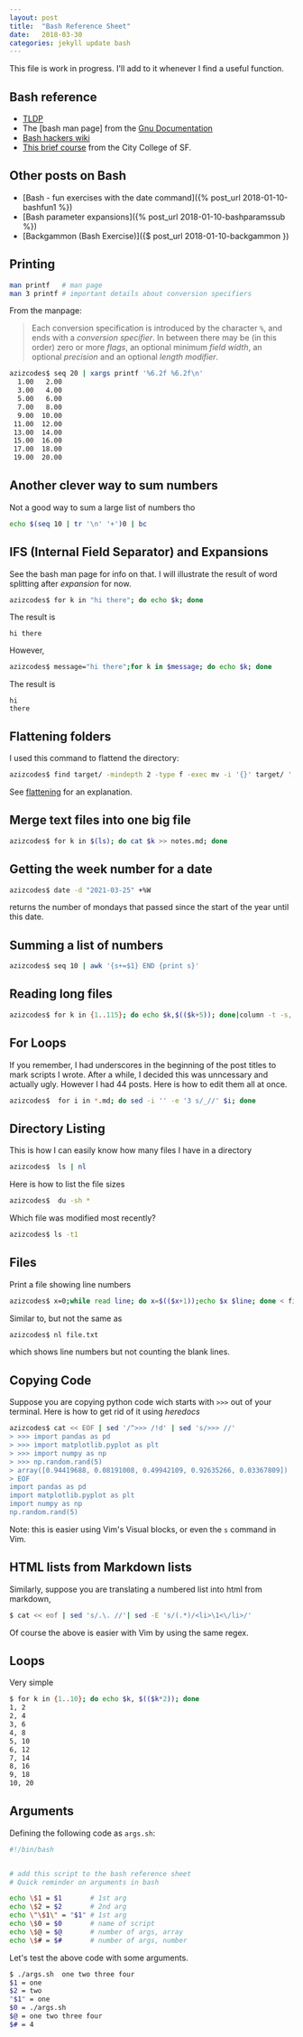 ```yaml
---
layout: post
title:  "Bash Reference Sheet"
date:   2018-03-30
categories: jekyll update bash
---
```


This file is work in progress. I'll add to it whenever I find a useful function.

## Bash reference
* [TLDP](https://tldp.org/LDP/abs/html/refcards.html#AEN22728)
* The [bash man page] from the [Gnu Documentation](https://www.gnu.org/software/bash/manual/bash.html)
* [Bash hackers wiki](https://wiki.bash-hackers.org/start)
* [This brief course](https://fog.ccsf.edu/~gboyd/cs160b/online/index.html) from the City College of SF.


## Other posts on Bash
* [Bash - fun exercises with the date command]({% post_url 2018-01-10-bashfun1 %})
* [Bash parameter expansions]({% post_url 2018-01-10-bashparamssub %})
* [Backgammon (Bash Exercise)]({$ post_url 2018-01-10-backgammon })


## Printing

``` bash
man printf   # man page
man 3 printf # important details about conversion specifiers
```
From the manpage:

> Each conversion specification is introduced by the character `%`, and ends with a *conversion specifier*.  In between there may be (in this order) zero or more *flags*, an optional minimum *field width*, an optional *precision* and an optional *length modifier*.

``` bash
azizcodes$ seq 20 | xargs printf '%6.2f %6.2f\n'
  1.00   2.00
  3.00   4.00
  5.00   6.00
  7.00   8.00
  9.00  10.00
 11.00  12.00
 13.00  14.00
 15.00  16.00
 17.00  18.00
 19.00  20.00
```

## Another clever way to sum numbers
Not a good way to sum a large list of numbers tho

``` bash
echo $(seq 10 | tr '\n' '+')0 | bc
```

## IFS (Internal Field Separator) and Expansions

See the bash man page for info on that. I will illustrate the result of word splitting after _expansion_ for now.

``` bash
azizcodes$ for k in "hi there"; do echo $k; done
```
The result is 
```
hi there
```
However, 
``` bash
azizcodes$ message="hi there";for k in $message; do echo $k; done
```
The result is 
```
hi
there
```
## Flattening folders

I used this command to flattend the directory: 

``` bash
azizcodes$ find target/ -mindepth 2 -type f -exec mv -i '{}' target/ ';'
```
See [flattening](https://nicolasbouliane.com/blog/flatten-directory-linux-macos) for an explanation.

## Merge text files into one big file

``` bash
azizcodes$ for k in $(ls); do cat $k >> notes.md; done
```

## Getting the week number for a date

``` bash
azizcodes$ date -d "2021-03-25" +%W
```
returns the number of mondays that passed since the start of the year until this date.

## Summing a list of numbers

``` bash
azizcodes$ seq 10 | awk '{s+=$1} END {print s}'
```

## Reading long files

``` bash
azizcodes$ for k in {1..115}; do echo $k,$(($k+5)); done|column -t -s,|less
```

## For Loops

If you remember, I had underscores in the beginning of the post titles to mark scripts I wrote. After a while, I decided this was unncessary and actually ugly. However I had 44 posts. Here is how to edit them all at once.

``` bash
azizcodes$  for i in *.md; do sed -i '' -e '3 s/_//' $i; done
```

## Directory Listing

This is how I can easily know how many files I have in a directory

``` bash
azizcodes$  ls | nl
```
Here is how to list the file sizes

``` bash
azizcodes$  du -sh *
```

Which file was modified most recently?

``` bash
azizcodes$ ls -t1
```

## Files

Print a file showing line numbers

``` bash
azizcodes$ x=0;while read line; do x=$(($x+1));echo $x $line; done < file.txt
```
Similar to, but not the same as 

``` bash
azizcodes$ nl file.txt
```
which shows line numbers but not counting the blank lines.

## Copying Code

Suppose you are copying python code wich starts with `>>>` out of your terminal. Here is how to get rid of it using *heredocs*

``` bash 
azizcodes$ cat << EOF | sed '/^>>> /!d' | sed 's/>>> //'
> >>> import pandas as pd
> >>> import matplotlib.pyplot as plt
> >>> import numpy as np
> >>> np.random.rand(5)
> array([0.94419688, 0.08191008, 0.49942109, 0.92635266, 0.03367809])
> EOF
import pandas as pd
import matplotlib.pyplot as plt
import numpy as np
np.random.rand(5)

```
Note: this is easier using Vim's Visual blocks, or even the `s` command in Vim.

## HTML lists from Markdown lists

Similarly, suppose you are translating a numbered list into html from markdown,

``` bash
$ cat << eof | sed 's/.\. //'| sed -E 's/(.*)/<li>\1<\/li>/'
```

Of course the above is easier with Vim by using the same regex.

## Loops 

Very simple

``` bash
$ for k in {1..10}; do echo $k, $(($k*2)); done 
1, 2
2, 4
3, 6
4, 8
5, 10
6, 12
7, 14
8, 16
9, 18
10, 20
```

## Arguments 

Defining the following code as `args.sh`:

``` bash
#!/bin/bash


# add this script to the bash reference sheet
# Quick reminder on arguments in bash

echo \$1 = $1       # 1st arg
echo \$2 = $2       # 2nd arg
echo \"\$1\" = "$1" # 1st arg
echo \$0 = $0       # name of script
echo \$@ = $@       # number of args, array
echo \$# = $#       # number of args, number
```

Let's test the above code with some arguments.


``` bash
$ ./args.sh  one two three four
$1 = one
$2 = two
"$1" = one
$0 = ./args.sh
$@ = one two three four
$# = 4
```
